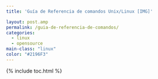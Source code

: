 ```yaml
---
title: 'Guía de Referencia de comandos Unix/Linux [IMG]'

layout: post.amp
permalink: /guia-de-referencia-de-comandos/
categories:
  - linux
  - opensource
main-class: "linux"
color: "#2196F3"
---
```

<a href="https://4.bp.blogspot.com/-GhGGy71dDp0/TvJsPuKlfhI/AAAAAAAAB70/3w77slEnH_w/s1600/linux-commands-cheat-sheet-new_150x150_p1.png"  style="margin-left:1em; margin-right:1em"><amp-img on="tap:lightbox1" role="button" tabindex="0" layout="responsive"  src="https://4.bp.blogspot.com/-GhGGy71dDp0/TvJsPuKlfhI/AAAAAAAAB70/3w77slEnH_w/s1600/linux-commands-cheat-sheet-new_150x150_p1.png" /></a>



{% include toc.html %}

